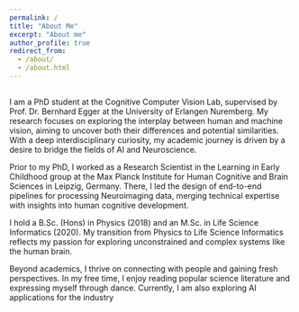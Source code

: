 ```yaml
---
permalink: /
title: "About Me"
excerpt: "About me"
author_profile: true
redirect_from: 
  - /about/
  - /about.html
---
```

<H2>
<div align="center">
</div>
</H2>  


I am a PhD student at the Cognitive Computer Vision Lab, supervised by Prof. Dr. Bernhard Egger at the University of Erlangen Nuremberg. My research focuses on exploring the interplay between human and machine vision, aiming to uncover both their differences and potential similarities. With a deep interdisciplinary curiosity, my academic journey is driven by a desire to bridge the fields of AI and Neuroscience.  

Prior to my PhD, I worked as a Research Scientist in the Learning in Early Childhood group at the Max Planck Institute for Human Cognitive and Brain Sciences in Leipzig, Germany. There, I led the design of end-to-end pipelines for processing Neuroimaging data, merging technical expertise with insights into human cognitive development.  

I hold a B.Sc. (Hons) in Physics (2018) and an M.Sc. in Life Science Informatics (2020). My transition from Physics to Life Science Informatics reflects my passion for exploring unconstrained and complex systems like the human brain.  

Beyond academics, I thrive on connecting with people and gaining fresh perspectives. In my free time, I enjoy reading popular science literature and expressing myself through dance. Currently, I am also exploring AI applications for the industry

